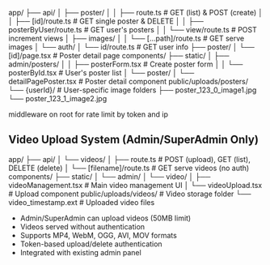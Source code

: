 app/
├── api/
│   ├── poster/
│   │   ├── route.ts              # GET (list) & POST (create)
│   │   ├── [id]/route.ts         # GET single poster & DELETE
│   │   ├── posterByUser/route.ts # GET user's posters
│   │   └── view/route.ts         # POST increment views
│   ├── images/
│   │   └── [...path]/route.ts    # GET serve images
│   └── auth/
│       └── id/route.ts           # GET user info
├── poster/
│   └── [id]/page.tsx             # Poster detail page
components/
├── static/
│   ├── admin/posters/
│   │   ├── posterForm.tsx        # Create poster form
│   │   └── posterById.tsx        # User's poster list
│   └── poster/
│       └── detailPagePoster.tsx  # Poster detail component
public/uploads/posters/
└── {userId}/                     # User-specific image folders
    ├── poster_123_0_image1.jpg
    └── poster_123_1_image2.jpg

middleware on root for rate limit by token and ip

## Video Upload System (Admin/SuperAdmin Only)
app/
├── api/
│   └── videos/
│       ├── route.ts              # POST (upload), GET (list), DELETE (delete)
│       └── [filename]/route.ts   # GET serve videos (no auth)
components/
├── static/
│   └── admin/
│       └── video/
│           ├── videoManagement.tsx  # Main video management UI
│           └── videoUpload.tsx      # Upload component
public/uploads/videos/               # Video storage folder
└── video_timestamp.ext             # Uploaded video files

- Admin/SuperAdmin can upload videos (50MB limit)
- Videos served without authentication
- Supports MP4, WebM, OGG, AVI, MOV formats
- Token-based upload/delete authentication
- Integrated with existing admin panel